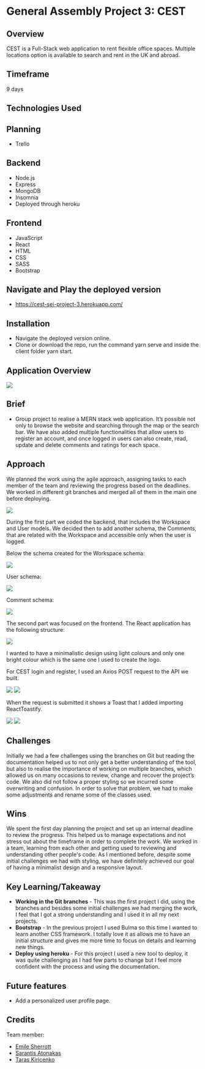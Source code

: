 # General Assembly Project 3:  CEST 

## Overview

CEST is a Full-Stack web application to rent flexible office spaces. Multiple locations option is available to search and rent in the UK and abroad.

## Timeframe

9 days

## Technologies Used

## Planning

* Trello

## Backend

* Node.js
* Express
* MongoDB
* Insomnia 
* Deployed through heroku

## Frontend

* JavaScript 
* React
* HTML
* CSS
* SASS
* Bootstrap


## Navigate and Play the deployed version

* https://cest-sei-project-3.herokuapp.com/

## Installation

* Navigate the deployed version online.
* Clone or download the repo, run the command yarn serve and inside the client folder yarn start.

## Application Overview

<img src="https://res.cloudinary.com/dbc3fejob/image/upload/v1629120649/Readme%20project%203/Screenshot_2021-08-16_at_12.15.31_knt9aw.jpg">

## Brief

* Group project to realise a MERN stack web application. It’s possible not only to browse the website and searching through the map or the search bar. We have also added multiple functionalities that allow users to register an account, and once logged in users can also create, read, update and delete comments and ratings for each space.

## Approach

We planned the work using the agile approach, assigning tasks to each member of the team and reviewing the progress based on the deadlines. We worked in different git branches and merged all of them in the main one before deploying.

<img src="http://res.cloudinary.com/dbc3fejob/image/upload/v1630579255/Readme%20project%203/Screenshot_2021-09-02_at_11.39.01_hv6zoc.png">

During the first part we coded the backend, that includes the Workspace and User models. We decided then to add another schema, the Comments, that are related with the Workspace and accessible only when the user is logged. 

Below the schema created for the Workspace schema:

<img src="https://res.cloudinary.com/dbc3fejob/image/upload/v1629129524/Readme%20project%203/Screenshot_2021-08-16_at_16.49.25_rfusci.jpg">

User schema:

<img src="https://res.cloudinary.com/dbc3fejob/image/upload/v1629129524/Readme%20project%203/Screenshot_2021-08-16_at_16.49.56_vod8rn.jpg">

Comment schema:

<img src="https://res.cloudinary.com/dbc3fejob/image/upload/v1629129524/Readme%20project%203/Screenshot_2021-08-16_at_16.49.41_uyi4be.jpg">

The second part was focused on the frontend. The React application has the following structure:

<img src="https://res.cloudinary.com/dbc3fejob/image/upload/v1629131766/Readme%20project%203/Screenshot_2021-08-16_at_17.35.24_wwhg44.jpg">

I wanted to have a minimalistic design using light colours and only one bright colour which is the same one I used to create the logo.

For CEST login and register, I used an Axios POST request to the API we built. 


<img src="https://res.cloudinary.com/dbc3fejob/image/upload/v1629197726/Readme%20project%203/Screenshot_2021-08-17_at_11.54.42_wsrfb8.jpg">

<img src="https://res.cloudinary.com/dbc3fejob/image/upload/v1629197726/Readme%20project%203/Screenshot_2021-08-17_at_11.54.59_jahguh.jpg">

When the request is submitted it shows a Toast that I added importing ReactToastify. 

<img src="https://res.cloudinary.com/dbc3fejob/image/upload/v1629197726/Readme%20project%203/Screenshot_2021-08-17_at_11.54.28_p6m4rm.jpg">

<img src="https://res.cloudinary.com/dbc3fejob/image/upload/v1629197726/Readme%20project%203/Screenshot_2021-08-17_at_11.54.17_ihhys4.jpg">


## Challenges

Initially we had a few challenges using the branches on Git but reading the documentation helped us to not only get a better understanding of the tool, but also to realise the importance of working on multiple branches, which allowed us on many occasions to review, change and recover the project’s code. We also did not follow a proper styling so we incurred some overwriting and confusion. In order to solve that problem, we had to make some adjustments and rename some of the classes used.

## Wins

We spent the first day planning the project and set up an internal deadline to review the progress. This helped us to manage expectations and not stress out about the timeframe in order to complete the work. We worked in a team, learning from each other and getting used to reviewing and understanding other people's code. As I mentioned before, despite some initial challenges we had with styling, we have definitely achieved our goal of having a minimalist design and a responsive layout. 

## Key Learning/Takeaway

* **Working in the Git branches** - This was the first project I did, using the branches and besides some initial challenges we had merging the work, I feel that I got a strong understanding and I used it in all my next projects.
* **Bootstrap** - In the previous project I used Bulma so this time I wanted to learn another CSS framework. I totally love it as allows me to have an initial structure and gives me more time to focus on details and learning new things.
* **Deploy using heroku** - For this project I used a new tool to deploy, it was quite challenging as I had few parts to change but I feel more confident with the process and using the documentation.

## Future features

* Add a personalized user profile page.

## Credits

Team member: 

* <a href="https://github.com/https://github.com/emilesherrott">Emile Sherrott</a>
* <a href="https://github.com/sarandis10">Sarantis Atonakas</a>
* <a href="https://github.com/TarasKiricenko">Taras Kiricenko</a>
